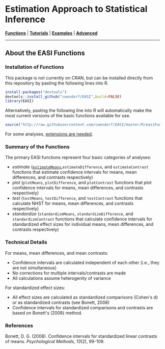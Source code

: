# Estimation Approach to Statistical Inference

[**Functions**](../Functions) | 
[**Tutorials**](../Tutorials) | 
[**Examples**](../Examples) | 
[**Advanced**](../Advanced)

---

## About the EASI Functions

### Installation of Functions

This package is not currently on CRAN, but can be installed directly from this repository by pasting the following lines into R.

``` r
install.packages("devtools")
devtools::install_github("cwendorf/EASI",build=FALSE)
library(EASI)
```

Alternatively, pasting the following line into R will automatically make the most current versions of the basic functions available for use.
```r
source("http://raw.githubusercontent.com/cwendorf/EASI/master/R/easiFunctions.R")
```

For some analyses, [extensions are needed](./Extensions.md).

### Summary of the Functions

The primary EASI functions represent four basic categories of analyses:

- _estimate_ ([`estimateMeans`]("./estimateMeans.md"),`estimateDifference`, and `estimateContrast` functions that estimate confidence intervals for means, mean differences, and contrasts respectively)
- _plot_ (`plotMeans`, `plotDifference`, and `plotContrast` functions that plot confidence intervals for means, mean differences, and contrasts respectively)
- _test_ (`testMeans`, `testDifference`, and `testContrast` functions that calculate NHST for means, mean differences, and contrasts respectively)
- _standardize_ (`standardizeMeans`, `standardizeDifference`, and `standardizeContrast` functions that calculate confidence intervals for standardized effect sizes for individual means, mean differences, and contrasts respectively)

### Technical Details

For means, mean differences, and mean contrasts:

- Confidence intervals are calculated independent of each other (i.e., they are not simultaneous)
- No corrections for multiple intervals/contrasts are made
- All calculations assume heterogenity of variance

For standardized effect sizes:

- All effect sizes are calculated as standardized comparisons (Cohen's d) or as standardized contrasts (see Bonett, 2008)
- Confidence intervals for standardized comparisons and contrasts are based on Bonett's (2008) method.

### References

Bonett, D. G. (2008). Confidence intervals for standardized linear contrasts of means. _Psychological Methods_, _13_(2), 99-109.
